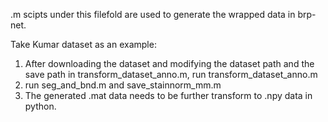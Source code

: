 .m scipts under this filefold are used to generate the wrapped data in brp-net.

Take Kumar dataset as an example:
1) After downloading the dataset and modifying the dataset path and the save path in transform_dataset_anno.m, run transform_dataset_anno.m
2) run seg_and_bnd.m and save_stainnorm_mm.m
3) The generated .mat data needs to be further transform to .npy data in python.

